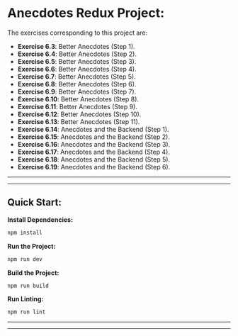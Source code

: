 # Anecdotes Redux Project:

The exercises corresponding to this project are:

- **Exercise 6.3**: Better Anecdotes (Step 1).
- **Exercise 6.4**: Better Anecdotes (Step 2).
- **Exercise 6.5**: Better Anecdotes (Step 3).
- **Exercise 6.6**: Better Anecdotes (Step 4).
- **Exercise 6.7**: Better Anecdotes (Step 5).
- **Exercise 6.8**: Better Anecdotes (Step 6).
- **Exercise 6.9**: Better Anecdotes (Step 7).
- **Exercise 6.10**: Better Anecdotes (Step 8).
- **Exercise 6.11**: Better Anecdotes (Step 9).
- **Exercise 6.12**: Better Anecdotes (Step 10).
- **Exercise 6.13**: Better Anecdotes (Step 11).
- **Exercise 6.14**: Anecdotes and the Backend (Step 1).
- **Exercise 6.15**: Anecdotes and the Backend (Step 2).
- **Exercise 6.16**: Anecdotes and the Backend (Step 3).
- **Exercise 6.17**: Anecdotes and the Backend (Step 4).
- **Exercise 6.18**: Anecdotes and the Backend (Step 5).
- **Exercise 6.19**: Anecdotes and the Backend (Step 6).

---
---

## Quick Start:

**Install Dependencies:**

```bash
npm install
```

**Run the Project:**

```bash
npm run dev
```

**Build the Project:**

```bash
npm run build
```

**Run Linting:**

```bash
npm run lint
```

---
---